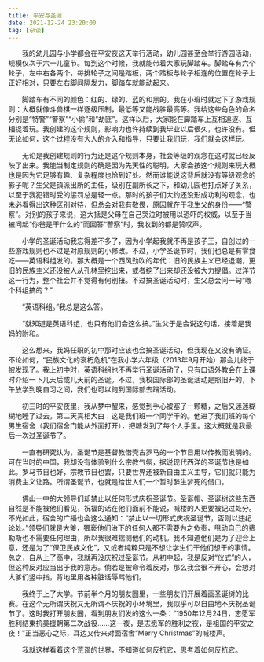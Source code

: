 ```yaml
---
title: 平安与圣诞
date: 2021-12-24 23:20:00
tag: [杂谈]
---
```


　　我的幼儿园与小学都会在平安夜这天举行活动，幼儿园甚至会举行游园活动，规模仅次于六一儿童节。每到这个时候，我就能带着大家玩脚踏车。脚踏车有六个轮子，左中右各两个，每排轮子之间是踏板，两个踏板与轮子相连的位置在轮子上正好相对，只要左右脚间隔发力，脚踏车就能动起来。
<!--more-->

　　脚踏车有不同的颜色：红的、绿的、蓝的和黑的。我在小班时就定下了游戏规则：大概就像斗兽棋一样逐级压制，最低等又能战胜最高等。我给这些角色的命名分别是“特警”“警察”“小偷”和“劫匪”。这样以后，大家能在脚踏车上互相追逐、互相捉着玩。我创建的这个规则，影响力也许持续到我毕业以后很久，也许没有。但无论如何，这个过程没有大人的介入和指导，只要让我们玩，我们就会这样玩。

　　无论是我创建规则的行为还是这个规则本身，社会等级的观念在这时就已经反映了出来。我能当制定规则的确是因为先天性的聪明，大家会按这个规则来玩大概也是因为它足够有趣、复杂程度也恰到好处。然而谁能说这背后就没有等级观念的影子呢？生父是镇派出所的主任，级别在副所长之下，和幼儿园也打点好了关系，以至于我犯错时受的惩罚总是轻一点。那时的孩子们大约还没形成功利的观念，也未必看得出这种区别对待，但总会对我有敬畏，原因就在于我生父的身份——“警察”。对别的孩子来说，这大抵是父母在自己哭泣时被用以恐吓的权威，以至于当被问起“你爸是干什么的”而回答“警察”时，我收到的都是赞叹声。

　　小学的圣诞活动我忘得差不多了，因为小学起我就不再是孩子王，自创过的一些游戏规则也不过是对原规则的小修改。不过，小学圣诞节时，我们也总是有零食吃——英语科组发的。那大概是一个西风劲吹的年代：旧的民族主义已经退潮，更旧的民族主义还没被人从孔林里挖出来，或者挖了出来却还没被大力提倡。过洋节这一行为，整个社会并不觉得有何别扭。不过搞圣诞活动时，生父总会问一句“哪个科组搞的？”

　　“英语科组。”我总是这么答。

　　“就知道是英语科组，也只有他们会这么搞。”生父于是会说这句话，接着是我妈的附和。

　　这么想来，我妈任职的初中那时应该也会搞圣诞活动，但我现在又没有确证。不论如何，“民族文化的衰朽危机”在我小学六年级（2013年9月开始）那会儿终于被发现了。我上初中时，英语科组也不再举行圣诞活动了，只有口语外教会在上课时介绍一下几天后或几天前的圣诞。不过，我校国际部的圣诞活动是照旧开的，下午放学到晚自习之间，我们也可以跑到国际部去蹭活动。

　　初三时的平安夜里，我从梦中醒来，感觉到手心被塞了一颗糖，之后又迷迷糊糊地睡了过去。第二天真相大白：这是我们班一个同学干的。他进了我们班的每个男生宿舍（我们宿舍门能从外面打开），把糖发到了每个人手里。这大概就是我最后一次过圣诞节了。

　　一直有研究认为，圣诞节是基督教借壳古罗马的一个节日用以传教而发明的。可在当时的中国，我却没有体验到什么宗教气氛，据说现代西洋的圣诞节也是如此。罗马节日也好，宗教节日也罢，只要世界还被新自由主义主导，它们就只能为消费主义让路。所谓圣诞节，也就是给世人们一个暂时醉生梦死的借口。

　　佛山一中的大领导们却禁止以任何形式庆祝圣诞节。圣诞帽、圣诞树这些东西自然是不能被他们看见，祝福的话在他们面前不能说，喊楼的人更要被记过处分。不光如此，宿舍的广播也会这么通知：“禁止以一切形式庆祝圣诞节，否则以违纪论处。”领导们就是大爹，猥亵他们治下的任何人都不需要为之负责，甩动自己的费勒斯也不需要任何理由，所以我很难揣测他们的动机。我不知道他们是为了迎合上意，还是为了“保卫民族文化”，又或者纯粹只是不想让学生们干他们想干的事情。总之，自从上了高中，我就再没庆祝过圣诞节。从初中起，我是反对“仪式”的人，但这种反对应当出于我的意志。倘若是被命令着反对，那么我会很不开心，会想对大爹们竖中指，背地里用各种脏话辱骂他们。

　　我终于上了大学。节前半个月的朋友圈里，一些朋友们开展着画圣诞树的比赛。在这个无所谓庆祝又无所谓不庆祝的小环境里，我似乎可以自由地不庆祝圣诞节了。这时我打开朋友圈，看到朋友们发的这么一条：“1950年12月24日，志愿军胜利结束抗美援朝第二次战役……这一夜，是志愿军的胜利之夜，是祖国的平安之夜！”正当恶心之际，耳边又传来对面宿舍“Merry Christmas”的喊楼声。

　　我就这样看着这个荒谬的世界，不知道如何反抗它，思考着如何反抗它。